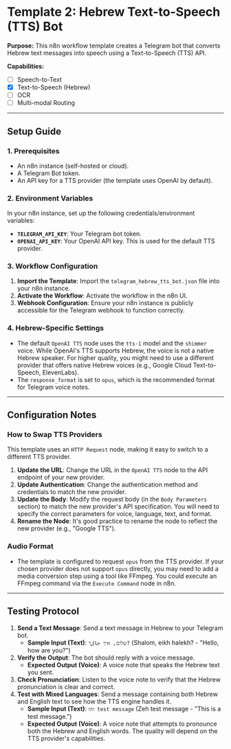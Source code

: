 # Template 2: Hebrew Text-to-Speech (TTS) Bot

**Purpose:** This n8n workflow template creates a Telegram bot that converts Hebrew text messages into speech using a Text-to-Speech (TTS) API.

**Capabilities:**
- [ ] Speech-to-Text
- [x] Text-to-Speech (Hebrew)
- [ ] OCR
- [ ] Multi-modal Routing

---

## Setup Guide

### 1. Prerequisites
- An n8n instance (self-hosted or cloud).
- A Telegram Bot token.
- An API key for a TTS provider (the template uses OpenAI by default).

### 2. Environment Variables
In your n8n instance, set up the following credentials/environment variables:

- **`TELEGRAM_API_KEY`**: Your Telegram bot token.
- **`OPENAI_API_KEY`**: Your OpenAI API key. This is used for the default TTS provider.

### 3. Workflow Configuration
1.  **Import the Template**: Import the `telegram_hebrew_tts_bot.json` file into your n8n instance.
2.  **Activate the Workflow**: Activate the workflow in the n8n UI.
3.  **Webhook Configuration**: Ensure your n8n instance is publicly accessible for the Telegram webhook to function correctly.

### 4. Hebrew-Specific Settings
- The default `OpenAI TTS` node uses the `tts-1` model and the `shimmer` voice. While OpenAI's TTS supports Hebrew, the voice is not a native Hebrew speaker. For higher quality, you might need to use a different provider that offers native Hebrew voices (e.g., Google Cloud Text-to-Speech, ElevenLabs).
- The `response_format` is set to `opus`, which is the recommended format for Telegram voice notes.

---

## Configuration Notes

### How to Swap TTS Providers
This template uses an `HTTP Request` node, making it easy to switch to a different TTS provider.

1.  **Update the URL**: Change the URL in the `OpenAI TTS` node to the API endpoint of your new provider.
2.  **Update Authentication**: Change the authentication method and credentials to match the new provider.
3.  **Update the Body**: Modify the request body (in the `Body Parameters` section) to match the new provider's API specification. You will need to specify the correct parameters for voice, language, text, and format.
4.  **Rename the Node**: It's good practice to rename the node to reflect the new provider (e.g., "Google TTS").

### Audio Format
- The template is configured to request `opus` from the TTS provider. If your chosen provider does not support `opus` directly, you may need to add a media conversion step using a tool like FFmpeg. You could execute an FFmpeg command via the `Execute Command` node in n8n.

---

## Testing Protocol

1.  **Send a Text Message**: Send a text message in Hebrew to your Telegram bot.
    - **Sample Input (Text)**: `שלום, איך حالך?` (Shalom, eikh halekh? - "Hello, how are you?")
2.  **Verify the Output**: The bot should reply with a voice message.
    - **Expected Output (Voice)**: A voice note that speaks the Hebrew text you sent.
3.  **Check Pronunciation**: Listen to the voice note to verify that the Hebrew pronunciation is clear and correct.
4.  **Test with Mixed Languages**: Send a message containing both Hebrew and English text to see how the TTS engine handles it.
    - **Sample Input (Text)**: `זהו test message` (Zeh test message - "This is a test message.")
    - **Expected Output (Voice)**: A voice note that attempts to pronounce both the Hebrew and English words. The quality will depend on the TTS provider's capabilities.
